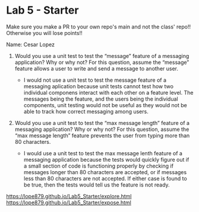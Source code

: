# Lab 5 - Starter
Make sure you make a PR to your own repo's main and not the class' repo!! Otherwise you will lose points!!

Name: Cesar Lopez

1) Would you use a unit test to test the “message” feature of a messaging application? Why or why not? For this question, assume the “message” feature allows a user to write and send a message to another user.

   - I would not use a unit test to test the message feature of a messaging aplication because unit tests cannot test how two individual componens interact with each other on a feature level. The messages being the feature, and the users being the individual components, unit testing would not be useful as they would not be able to track how correct messaging among users.

2) Would you use a unit test to test the “max message length” feature of a messaging application? Why or why not? For this question, assume the “max message length” feature prevents the user from typing more than 80 characters.

   - I would use a unit test to test the max message lenth feature of a messaging application because the tests would quickly figure out if a small section of code is functioning properly by checking if messages longer than 80 characters are accepted, or if messages less than 80 characters are not accepted. If either case is found to be true, then the tests would tell us the feature is not ready.

https://lope879.github.io/Lab5_Starter/explore.html
https://lope879.github.io/Lab5_Starter/expose.html
